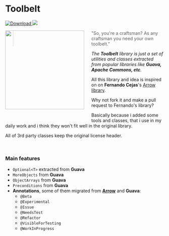 # Toolbelt
[ ![Download](https://api.bintray.com/packages/alexsimo/maven/toolbelt/images/download.svg) ](https://bintray.com/alexsimo/maven/toolbelt/_latestVersion)
<img src="https://img.shields.io/badge/language-java-green.svg" />

<img src="https://cloud.githubusercontent.com/assets/579465/14857168/791f7e2c-0c9b-11e6-9da5-ed71f0c77d7e.png" align="left" width="250px" height="250px"/>
<img align="left" width="0" height="280px" hspace="10"/>

> "So, you're a craftsman? As any craftsman you need your own toolbelt."

*The **Toolbelt** library is just a set of utilities and classes extracted from popular libraries like **Guava, Apache Commons, etc**.*

All this library and idea is inspired on on **Fernando Cejas**'s [Arrow library](https://github.com/android10/arrow).

Why not fork it and make a pull request to Fernando's library?

Basically because i added some tools and classes, that i use in my daily work and i think they won't fit well in the original library.

All of 3rd party classes keep the original license header.

<br/>

### Main features
- `Optional<T>` extracted from **Guava**
- `MoreObjects` from **Guava**
- `ObjectArrays` from **Guava**
- `Preconditions` from **Guava**
- **Annotations**, some of them migrated from [**Arrow**](https://github.com/android10/arrow) and **Guava**:
    - `@Beta`
    - `@Experimental`
    - `@Issue`
    - `@NeedsTest`
    - `@Refactor`
    - `@VisibleForTesting`
    - `@WorkInProgress`


